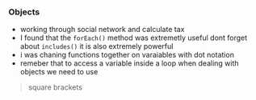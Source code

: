 ### Objects
- working through social network and calculate tax
- I found that the ```forEach()``` method was extremetly useful
dont forget about ```includes()``` it is also extremely powerful
-  i was chaning functions together on varaiables with dot notation
- remeber that to access a variable inside a loop when dealing with objects we need to use 
> square brackets
